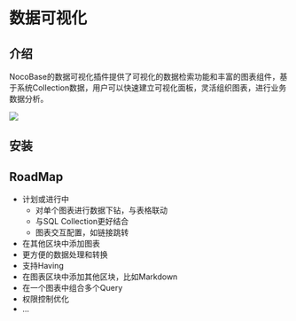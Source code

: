 # 数据可视化

## 介绍

NocoBase的数据可视化插件提供了可视化的数据检索功能和丰富的图表组件，基于系统Collection数据，用户可以快速建立可视化面板，灵活组织图表，进行业务数据分析。

![](https://static-docs.nocobase.com/51be43d5400d6294f6c20d11009f23c4.png)

## 安装

## RoadMap

- 计划或进行中
  - 对单个图表进行数据下钻，与表格联动
  - 与SQL Collection更好结合
  - 图表交互配置，如链接跳转
- 在其他区块中添加图表
- 更方便的数据处理和转换
- 支持Having
- 在图表区块中添加其他区块，比如Markdown
- 在一个图表中组合多个Query
- 权限控制优化
- ...
